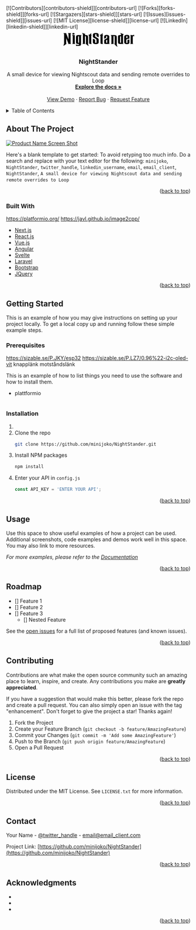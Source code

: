 <div id="top"></div>
<!-- PROJECT SHIELDS -->
<!--
*** I'm using markdown "reference style" links for readability.
*** Reference links are enclosed in brackets [ ] instead of parentheses ( ).
*** See the bottom of this document for the declaration of the reference variables
*** for contributors-url, forks-url, etc. This is an optional, concise syntax you may use.
*** https://www.markdownguide.org/basic-syntax/#reference-style-links
-->
[![Contributors][contributors-shield]][contributors-url]
[![Forks][forks-shield]][forks-url]
[![Stargazers][stars-shield]][stars-url]
[![Issues][issues-shield]][issues-url]
[![MIT License][license-shield]][license-url]
[![LinkedIn][linkedin-shield]][linkedin-url]



<!-- PROJECT LOGO -->
<br />
<div align="center">
  <a href="https://github.com/MiniJoko/NightStander">
    <img src="resources/img/nightstander.png" alt="Logo" width="200">
  </a>

<h3 align="center">NightStander</h3>

  <p align="center">
    A small device for viewing Nightscout data and sending remote overrides to Loop
    <br />
    <a href="https://github.com/MiniJoko/NightStander"><strong>Explore the docs »</strong></a>
    <br />
    <br />
    <a href="https://github.com/MiniJoko/NightStander">View Demo</a>
    ·
    <a href="https://github.com/MiniJoko/NightStander/issues">Report Bug</a>
    ·
    <a href="https://github.com/MiniJoko/NightStander/issues">Request Feature</a>
  </p>
</div>



<!-- TABLE OF CONTENTS -->
<details>
  <summary>Table of Contents</summary>
  <ol>
    <li>
      <a href="#about-the-project">About The Project</a>
      <ul>
        <li><a href="#built-with">Built With</a></li>
      </ul>
    </li>
    <li>
      <a href="#getting-started">Getting Started</a>
      <ul>
        <li><a href="#prerequisites">Prerequisites</a></li>
        <li><a href="#installation">Installation</a></li>
      </ul>
    </li>
    <li><a href="#usage">Usage</a></li>
    <li><a href="#roadmap">Roadmap</a></li>
    <li><a href="#contributing">Contributing</a></li>
    <li><a href="#license">License</a></li>
    <li><a href="#contact">Contact</a></li>
    <li><a href="#acknowledgments">Acknowledgments</a></li>
  </ol>
</details>



<!-- ABOUT THE PROJECT -->
## About The Project

[![Product Name Screen Shot][product-screenshot]](https://example.com)

Here's a blank template to get started: To avoid retyping too much info. Do a search and replace with your text editor for the following: `minijoko`, `NightStander`, `twitter_handle`, `linkedin_username`, `email`, `email_client`, `NightStander`, `A small device for viewing Nightscout data and sending remote overrides to Loop`

<p align="right">(<a href="#top">back to top</a>)</p>



### Built With
https://platformio.org/
https://javl.github.io/image2cpp/
* [Next.js](https://nextjs.org/)
* [React.js](https://reactjs.org/)
* [Vue.js](https://vuejs.org/)
* [Angular](https://angular.io/)
* [Svelte](https://svelte.dev/)
* [Laravel](https://laravel.com)
* [Bootstrap](https://getbootstrap.com)
* [JQuery](https://jquery.com)

<p align="right">(<a href="#top">back to top</a>)</p>



<!-- GETTING STARTED -->
## Getting Started

This is an example of how you may give instructions on setting up your project locally.
To get a local copy up and running follow these simple example steps.

### Prerequisites
https://sizable.se/P.JKY/esp32
https://sizable.se/P.LZ7/0.96%22-i2c-oled-vit
knapplänk
motståndslänk

This is an example of how to list things you need to use the software and how to install them.
* plattformio
  ```sh

  ```

### Installation

1.
2. Clone the repo
   ```sh
   git clone https://github.com/minijoko/NightStander.git
   ```
3. Install NPM packages
   ```sh
   npm install
   ```
4. Enter your API in `config.js`
   ```js
   const API_KEY = 'ENTER YOUR API';
   ```

<p align="right">(<a href="#top">back to top</a>)</p>



<!-- USAGE EXAMPLES -->
## Usage

Use this space to show useful examples of how a project can be used. Additional screenshots, code examples and demos work well in this space. You may also link to more resources.

_For more examples, please refer to the [Documentation](https://example.com)_

<p align="right">(<a href="#top">back to top</a>)</p>



<!-- ROADMAP -->
## Roadmap

- [] Feature 1
- [] Feature 2
- [] Feature 3
    - [] Nested Feature

See the [open issues](https://github.com/minijoko/NightStander/issues) for a full list of proposed features (and known issues).

<p align="right">(<a href="#top">back to top</a>)</p>



<!-- CONTRIBUTING -->
## Contributing

Contributions are what make the open source community such an amazing place to learn, inspire, and create. Any contributions you make are **greatly appreciated**.

If you have a suggestion that would make this better, please fork the repo and create a pull request. You can also simply open an issue with the tag "enhancement".
Don't forget to give the project a star! Thanks again!

1. Fork the Project
2. Create your Feature Branch (`git checkout -b feature/AmazingFeature`)
3. Commit your Changes (`git commit -m 'Add some AmazingFeature'`)
4. Push to the Branch (`git push origin feature/AmazingFeature`)
5. Open a Pull Request

<p align="right">(<a href="#top">back to top</a>)</p>



<!-- LICENSE -->
## License

Distributed under the MIT License. See `LICENSE.txt` for more information.

<p align="right">(<a href="#top">back to top</a>)</p>



<!-- CONTACT -->
## Contact

Your Name - [@twitter_handle](https://twitter.com/twitter_handle) - email@email_client.com

Project Link: [https://github.com/minijoko/NightStander](https://github.com/minijoko/NightStander)

<p align="right">(<a href="#top">back to top</a>)</p>



<!-- ACKNOWLEDGMENTS -->
## Acknowledgments

* []()
* []()
* []()

<p align="right">(<a href="#top">back to top</a>)</p>



<!-- MARKDOWN LINKS & IMAGES -->
<!-- https://www.markdownguide.org/basic-syntax/#reference-style-links -->
[contributors-shield]: https://img.shields.io/github/contributors/minijoko/NightStander.svg?style=for-the-badge
[contributors-url]: https://github.com/minijoko/NightStander/graphs/contributors
[forks-shield]: https://img.shields.io/github/forks/minijoko/NightStander.svg?style=for-the-badge
[forks-url]: https://github.com/minijoko/NightStander/network/members
[stars-shield]: https://img.shields.io/github/stars/minijoko/NightStander.svg?style=for-the-badge
[stars-url]: https://github.com/minijoko/NightStander/stargazers
[issues-shield]: https://img.shields.io/github/issues/minijoko/NightStander.svg?style=for-the-badge
[issues-url]: https://github.com/minijoko/NightStander/issues
[license-shield]: https://img.shields.io/github/license/minijoko/NightStander.svg?style=for-the-badge
[license-url]: https://github.com/minijoko/NightStander/blob/master/LICENSE.txt
[linkedin-shield]: https://img.shields.io/badge/-LinkedIn-black.svg?style=for-the-badge&logo=linkedin&colorB=555
[linkedin-url]: https://linkedin.com/in/linkedin_username
[product-screenshot]: images/screenshot.png
